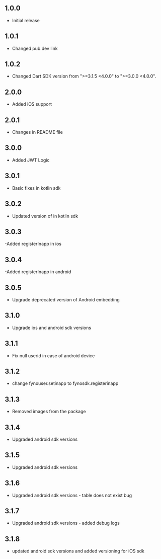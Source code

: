 ## 1.0.0

- Initial release

## 1.0.1

- Changed pub.dev link

## 1.0.2

- Changed Dart SDK version from ">=3.1.5 <4.0.0" to ">=3.0.0 <4.0.0".

## 2.0.0

- Added iOS support

## 2.0.1

- Changes in README file

## 3.0.0

- Added JWT Logic

## 3.0.1

- Basic fixes in kotlin sdk

## 3.0.2

- Updated version of in kotlin sdk

## 3.0.3

-Added registerInapp in ios

## 3.0.4

-Added registerInapp in android

## 3.0.5

- Upgrade deprecated version of Android embedding

## 3.1.0

- Upgrade ios and android sdk versions

## 3.1.1

- Fix null userid in case of android device

## 3.1.2

- change fynouser.setinapp to fynosdk.registerinapp

## 3.1.3

- Removed images from the package

## 3.1.4

- Upgraded android sdk versions

## 3.1.5

- Upgraded android sdk versions

## 3.1.6

- Upgraded android sdk versions - table does not exist bug

## 3.1.7

- Upgraded android sdk versions - added debug logs

## 3.1.8

- updated android sdk versions and added versioning for iOS sdk
